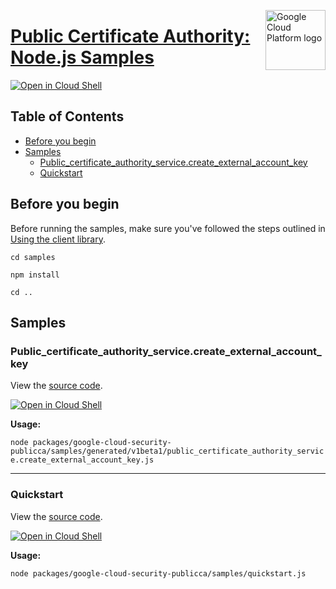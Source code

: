 [//]: # "This README.md file is auto-generated, all changes to this file will be lost."
[//]: # "To regenerate it, use `python -m synthtool`."
<img src="https://avatars2.githubusercontent.com/u/2810941?v=3&s=96" alt="Google Cloud Platform logo" title="Google Cloud Platform" align="right" height="96" width="96"/>

# [Public Certificate Authority: Node.js Samples](https://github.com/googleapis/google-cloud-node)

[![Open in Cloud Shell][shell_img]][shell_link]



## Table of Contents

* [Before you begin](#before-you-begin)
* [Samples](#samples)
  * [Public_certificate_authority_service.create_external_account_key](#public_certificate_authority_service.create_external_account_key)
  * [Quickstart](#quickstart)

## Before you begin

Before running the samples, make sure you've followed the steps outlined in
[Using the client library](https://github.com/googleapis/google-cloud-node#using-the-client-library).

`cd samples`

`npm install`

`cd ..`

## Samples



### Public_certificate_authority_service.create_external_account_key

View the [source code](https://github.com/googleapis/google-cloud-node/blob/master/packages/google-cloud-security-publicca/samples/generated/v1beta1/public_certificate_authority_service.create_external_account_key.js).

[![Open in Cloud Shell][shell_img]](https://console.cloud.google.com/cloudshell/open?git_repo=https://github.com/googleapis/google-cloud-node&page=editor&open_in_editor=packages/google-cloud-security-publicca/samples/generated/v1beta1/public_certificate_authority_service.create_external_account_key.js,samples/README.md)

__Usage:__


`node packages/google-cloud-security-publicca/samples/generated/v1beta1/public_certificate_authority_service.create_external_account_key.js`


-----




### Quickstart

View the [source code](https://github.com/googleapis/google-cloud-node/blob/master/packages/google-cloud-security-publicca/samples/quickstart.js).

[![Open in Cloud Shell][shell_img]](https://console.cloud.google.com/cloudshell/open?git_repo=https://github.com/googleapis/google-cloud-node&page=editor&open_in_editor=packages/google-cloud-security-publicca/samples/quickstart.js,samples/README.md)

__Usage:__


`node packages/google-cloud-security-publicca/samples/quickstart.js`






[shell_img]: https://gstatic.com/cloudssh/images/open-btn.png
[shell_link]: https://console.cloud.google.com/cloudshell/open?git_repo=https://github.com/googleapis/google-cloud-node&page=editor&open_in_editor=samples/README.md
[product-docs]: cloud.google.com/certificate-manager/docs/public-ca/
